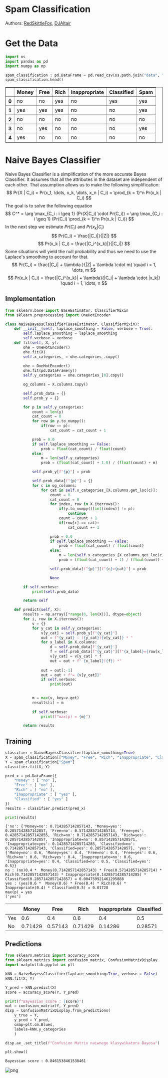 # Spam Classification
Authors: [RedSkittleFox](https://github.com/RedSkittleFox), [DJAltair](https://github.com/DJAltair)

# Get the Data


```python
import os
import pandas as pd
import numpy as np 

spam_classification : pd.DataFrame = pd.read_csv(os.path.join("data", "spam_classification.csv"), sep=";")
spam_classification.head()
```




<div>
<style scoped>
    .dataframe tbody tr th:only-of-type {
        vertical-align: middle;
    }

    .dataframe tbody tr th {
        vertical-align: top;
    }

    .dataframe thead th {
        text-align: right;
    }
</style>
<table border="1" class="dataframe">
  <thead>
    <tr style="text-align: right;">
      <th></th>
      <th>Money</th>
      <th>Free</th>
      <th>Rich</th>
      <th>Inappropriate</th>
      <th>Classified</th>
      <th>Spam</th>
    </tr>
  </thead>
  <tbody>
    <tr>
      <th>0</th>
      <td>no</td>
      <td>no</td>
      <td>yes</td>
      <td>no</td>
      <td>yes</td>
      <td>yes</td>
    </tr>
    <tr>
      <th>1</th>
      <td>yes</td>
      <td>yes</td>
      <td>yes</td>
      <td>no</td>
      <td>no</td>
      <td>yes</td>
    </tr>
    <tr>
      <th>2</th>
      <td>no</td>
      <td>no</td>
      <td>no</td>
      <td>no</td>
      <td>no</td>
      <td>no</td>
    </tr>
    <tr>
      <th>3</th>
      <td>no</td>
      <td>yes</td>
      <td>no</td>
      <td>no</td>
      <td>no</td>
      <td>yes</td>
    </tr>
    <tr>
      <th>4</th>
      <td>yes</td>
      <td>no</td>
      <td>no</td>
      <td>no</td>
      <td>no</td>
      <td>no</td>
    </tr>
  </tbody>
</table>
</div>



# Naive Bayes Classifier
Naive Bayes Classifier is a simplification of the more accurate Bayes Classifier. It assumes that all the attributes in the dataset are independent of each other. That assumption allows us to make the following simplification:
$$
Pr(X | C_i) = Pr(x_1, \dots, x_k, \dots, x_n | C_i) = \prod_{k = 1}^n Pr(x_k | C_i)
$$
The goal is to solve the following equation
$$
C^* = \arg \max_{C_i : i \geq 1} (Pr(X|C_i) \cdot Pr(C_i)) = \arg \max_{C_i : i \geq 1} (Pr(C_i) \prod_{k = 1}^n Pr(x_k | C_i))
$$
In the next step we estimate $Pr(C_i)$ and $Pr(x_k | C_i)$ 
$$
Pr(C_i) = \frac{|C_i|}{|Z|}
$$
$$
Pr(x_k | C_i) = \frac{|C_i^{x_k}|}{|C_i|}
$$
Some situations will yield the null probability and thus we need to use the Laplace's smoothing to account for that.
$$
Pr(C_i) = \frac{|C_i| + \lambda }{|Z| + \lambda \cdot m} \quad i = 1, \dots, m
$$
$$
Pr(x_k | C_i) = \frac{|C_i^{x_k}| + \lambda}{|C_i| + \lambda \cdot |x_k|} \quad i = 1, \dots, n
$$

## Implementation


```python
from sklearn.base import BaseEstimator, ClassifierMixin
from sklearn.preprocessing import OneHotEncoder

class NaiveBayessClassifier(BaseEstimator, ClassifierMixin):
    def __init__(self, laplace_smoothing = False, verbose = True):
        self.laplace_smoothing = laplace_smoothing
        self.verbose = verbose
    def fit(self, X, y):
        ohe = OneHotEncoder()
        ohe.fit(X)
        self.x_categories_ = ohe.categories_.copy()
        
        ohe = OneHotEncoder()
        ohe.fit(pd.DataFrame(y))
        self.y_categories = ohe.categories_[0].copy()

        og_columns = X.columns.copy()

        self.prob_data = {}
        self.prob_y = {}

        for p in self.y_categories:
            count = len(y)
            cat_count = 0
            for row in y.to_numpy():
                if(row == p):
                    cat_count = cat_count + 1    

            prob = 0.0
            if self.laplace_smoothing == False:
                prob = float(cat_count) / float(count)
            else:
                m = len(self.y_categories) 
                prob = (float(cat_count) + 1.0) / (float(count) + m)

            self.prob_y[f"{p}"] = prob

            self.prob_data[f"{p}"] = {}
            for c in og_columns:
                for cat in self.x_categories_[X.columns.get_loc(c)]:
                    count = 0
                    cat_count = 0
                    for index, row in X.iterrows():
                        if(y.to_numpy()[int(index)] != p):
                            continue
                        count = count + 1
                        if(row[c] == cat):
                            cat_count += 1

                    prob = 0.0
                    if self.laplace_smoothing == False:
                        prob = float(cat_count) / float(count)
                    else:
                        m = len(self.x_categories_[X.columns.get_loc(c)])
                        prob = (float(cat_count) + 1) / (float(count) + m)

                    self.prob_data[f"{p}"][f"{c}={cat}"] = prob

                    None

        if self.verbose:
            print(self.prob_data)

        return self

    def predict(self, X):
        results = np.array([*range(0, len(X))], dtype=object)
        for i, row in X.iterrows():
            v = {}
            for y_cat in self.y_categories:
                v[y_cat] = self.prob_y[f"{y_cat}"] 
                out = f"{y_cat} : ({y_cat}){v[y_cat]} * "
                for x_label in X.columns:
                    d = self.prob_data[f'{y_cat}']
                    f = self.prob_data[f"{y_cat}"][f"{x_label}={row[x_label]}"]
                    v[y_cat] = v[y_cat] * f
                    out = out + f" {x_label}({f}) *"
            
                out = out[:-1]
                out = out + f"= {v[y_cat]}"
                if self.verbose:
                    print(out)
            

            m = max(v, key=v.get)
            results[i] = m
            
            if self.verbose:
                print(f"max(p) = {m}")

        return results
```

## Training


```python
classifier = NaiveBayessClassifier(laplace_smoothing=True)
X = spam_classification[["Money", "Free", "Rich", "Inappropriate", "Classified"]]
Y = spam_classification["Spam"]
classifier.fit(X, Y)

pred_x = pd.DataFrame({
    "Money" : [ "no" ],
    "Free" : [ "no" ],
    "Rich" : [ "no" ],
    "Inappropriate" : [ "yes" ],
    "Classified" : [ "yes" ]
})
results = classifier.predict(pred_x)

print(results)
```

    {'no': {'Money=no': 0.7142857142857143, 'Money=yes': 0.2857142857142857, 'Free=no': 0.5714285714285714, 'Free=yes': 0.42857142857142855, 'Rich=no': 0.7142857142857143, 'Rich=yes': 0.2857142857142857, 'Inappropriate=no': 0.8571428571428571, 'Inappropriate=yes': 0.14285714285714285, 'Classified=no': 0.7142857142857143, 'Classified=yes': 0.2857142857142857}, 'yes': {'Money=no': 0.6, 'Money=yes': 0.4, 'Free=no': 0.4, 'Free=yes': 0.6, 'Rich=no': 0.6, 'Rich=yes': 0.4, 'Inappropriate=no': 0.6, 'Inappropriate=yes': 0.4, 'Classified=no': 0.5, 'Classified=yes': 0.5}}
    no : (no)0.4 *  Money(0.7142857142857143) * Free(0.5714285714285714) * Rich(0.7142857142857143) * Inappropriate(0.14285714285714285) * Classified(0.2857142857142857) = 0.004759921461295888
    yes : (yes)0.6 *  Money(0.6) * Free(0.4) * Rich(0.6) * Inappropriate(0.4) * Classified(0.5) = 0.01728
    max(p) = yes
    ['yes']
    

| | Money | Free | Rich | Inappropriate | Classified | $Pr(C_i)$ |
|---|---|---|---|---|---|---|
|Yes|0.6|0.4|0.6|0.4|0.5|0.6|
|No|0.71429|0.57143|0.71429|0.14286|0.28571|0.4|

## Predictions


```python
from sklearn.metrics import accuracy_score
from sklearn.metrics import confusion_matrix, ConfusionMatrixDisplay
import matplotlib.pyplot as plt

kNN = NaiveBayessClassifier(laplace_smoothing=True, verbose = False)
kNN.fit(X, Y)

Y_pred = kNN.predict(X)
score = accuracy_score(Y, Y_pred)

print(f"Bayessian score : {score}")
mat = confusion_matrix(Y, Y_pred)
disp = ConfusionMatrixDisplay.from_predictions(
    y_true = Y, 
    y_pred = Y_pred,
    cmap=plt.cm.Blues,
    labels=kNN.y_categories
    )

disp.ax_.set_title(f"Confusion Matrix naiwnego klasywikatora Bayesa")

plt.show()
```

    Bayessian score : 0.8461538461538461
    


    
![png](readme_files/readme_10_1.png)
    

